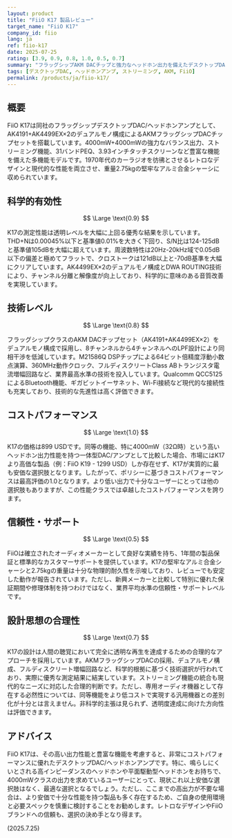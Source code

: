 ```yaml
---
layout: product
title: "FiiO K17 製品レビュー"
target_name: "FiiO K17"
company_id: fiio
lang: ja
ref: fiio-k17
date: 2025-07-25
rating: [3.9, 0.9, 0.8, 1.0, 0.5, 0.7]
summary: "フラッグシップAKM DACチップと強力なヘッドホン出力を備えたデスクトップDAC/アンプ。優れた測定性能と、その性能クラスにおける卓越したコストパフォーマンスを両立している。"
tags: [デスクトップDAC, ヘッドホンアンプ, ストリーミング, AKM, FiiO]
permalink: /products/ja/fiio-k17/
---
```


## 概要

FiiO K17は同社のフラッグシップデスクトップDAC/ヘッドホンアンプとして、AK4191+AK4499EX×2のデュアルモノ構成によるAKMフラッグシップDACチップセットを搭載しています。4000mW+4000mWの強力なバランス出力、ストリーミング機能、31バンドPEQ、3.93インチタッチスクリーンなど豊富な機能を備えた多機能モデルです。1970年代のカーラジオを彷彿とさせるレトロなデザインと現代的な性能を両立させ、重量2.75kgの堅牢なアルミ合金シャーシに収められています。

## 科学的有効性

$$ \Large \text{0.9} $$

K17の測定性能は透明レベルを大幅に上回る優秀な結果を示しています。THD+Nは0.00045%以下と基準値0.01%を大きく下回り、S/N比は124-125dBと基準値105dBを大幅に超えています。周波数特性は20Hz-20kHz域で0.05dB以下の偏差と極めてフラットで、クロストークは121dB以上と-70dB基準を大幅にクリアしています。AK4499EX×2のデュアルモノ構成とDWA ROUTING技術により、チャンネル分離と解像度が向上しており、科学的に意味のある音質改善を実現しています。

## 技術レベル

$$ \Large \text{0.8} $$

フラッグシップクラスのAKM DACチップセット（AK4191+AK4499EX×2）をデュアルモノ構成で採用し、8チャンネルから4チャンネルへのLPF設計により同相干渉を低減しています。M21586Q DSPチップによる64ビット倍精度浮動小数点演算、360MHz動作クロック、フルディスクリートClass ABトランジスタ電流増幅回路など、業界最高水準の技術を投入しています。Qualcomm QCC5125によるBluetooth機能、ギガビットイーサネット、Wi-Fi接続など現代的な接続性も充実しており、技術的な先進性は高く評価できます。

## コストパフォーマンス

$$ \Large \text{1.0} $$

K17の価格は899 USDです。同等の機能、特に4000mW（32Ω時）という高いヘッドホン出力性能を持つ一体型DAC/アンプとして比較した場合、市場にはK17より高価な製品（例：FiiO K19 - 1299 USD）しか存在せず、K17が実質的に最も安価な選択肢となります。したがって、ポリシーに基づきコストパフォーマンスは最高評価の1.0となります。より低い出力で十分なユーザーにとっては他の選択肢もありますが、この性能クラスでは卓越したコストパフォーマンスを誇ります。

## 信頼性・サポート

$$ \Large \text{0.5} $$

FiiOは確立されたオーディオメーカーとして良好な実績を持ち、1年間の製品保証と標準的なカスタマーサポートを提供しています。K17の堅牢なアルミ合金シャーシと2.75kgの重量は十分な物理的耐久性を示唆しており、レビューでも安定した動作が報告されています。ただし、新興メーカーと比較して特別に優れた保証期間や修理体制を持つわけではなく、業界平均水準の信頼性・サポートレベルです。

## 設計思想の合理性

$$ \Large \text{0.7} $$

K17の設計は人間の聴覚において完全に透明な再生を達成するための合理的なアプローチを採用しています。AKMフラッグシップDACの採用、デュアルモノ構成、フルディスクリート増幅回路など、科学的根拠に基づく技術選択が行われており、実際に優秀な測定結果に結実しています。ストリーミング機能の統合も現代的なニーズに対応した合理的判断です。ただし、専用オーディオ機器として存在する必然性については、同等機能をより低コストで実現する汎用機器との差別化が十分とは言えません。非科学的主張は見られず、透明度達成に向けた方向性は評価できます。

## アドバイス

FiiO K17は、その高い出力性能と豊富な機能を考慮すると、非常にコストパフォーマンスに優れたデスクトップDAC/ヘッドホンアンプです。特に、鳴らしにくいとされる高インピーダンスのヘッドホンや平面駆動型ヘッドホンをお持ちで、4000mWクラスの出力を求めているユーザーにとって、現状これ以上安価な選択肢はなく、最適な選択となるでしょう。ただし、ここまでの高出力が不要な場合は、より安価で十分な性能を持つ製品も多く存在するため、ご自身の使用環境と必要スペックを慎重に検討することをお勧めします。レトロなデザインやFiiOブランドへの信頼も、選択の決め手となり得ます。

(2025.7.25)
